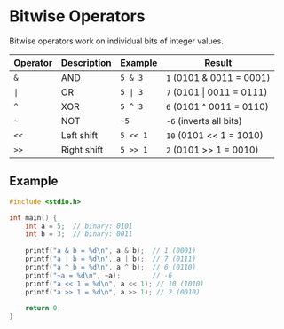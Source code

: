 # Bitwise Operators

Bitwise operators work on individual bits of integer values.

| Operator | Description | Example | Result |
|----------|-------------|---------|--------|
| `&` | AND | `5 & 3` | `1` (0101 & 0011 = 0001) |
| `\|` | OR | `5 \| 3` | `7` (0101 \| 0011 = 0111) |
| `^` | XOR | `5 ^ 3` | `6` (0101 ^ 0011 = 0110) |
| `~` | NOT | `~5` | `-6` (inverts all bits) |
| `<<` | Left shift | `5 << 1` | `10` (0101 << 1 = 1010) |
| `>>` | Right shift | `5 >> 1` | `2` (0101 >> 1 = 0010) |

## Example
```c
#include <stdio.h>

int main() {
    int a = 5;  // binary: 0101
    int b = 3;  // binary: 0011
    
    printf("a & b = %d\n", a & b);  // 1 (0001)
    printf("a | b = %d\n", a | b);  // 7 (0111)
    printf("a ^ b = %d\n", a ^ b);  // 6 (0110)
    printf("~a = %d\n", ~a);        // -6
    printf("a << 1 = %d\n", a << 1); // 10 (1010)
    printf("a >> 1 = %d\n", a >> 1); // 2 (0010)
    
    return 0;
}
